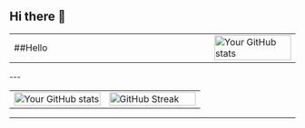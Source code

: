 ## Hi there 👋

<table>
  <tr>
    <td width="70%">
      ##Hello
    </td>
    <td width="30%">
       <img src="https://github-readme-stats.vercel.app/api/top-langs/?username=LordCat&theme=radical" alt="Your GitHub stats" width="100%">
    </td>
  </tr>
</table>
---

<table>
  <tr>
    <td width="50%">
      <img src="https://github-readme-stats.vercel.app/api?username=LordCat&show_icons=true&theme=radical" alt="Your GitHub stats" width="100%">
    </td>
    <td width="50%">
      <img src="https://github-readme-streak-stats.herokuapp.com/?user=LordCat&theme=radical" alt="GitHub Streak" width="100%">
    </td>
  </tr>
</table>

---
